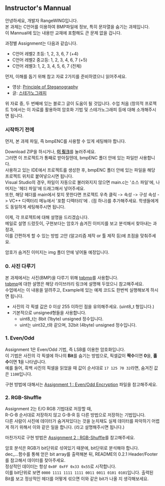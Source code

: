 ## Instructor's Mannual
안녕하세요, 개발자 RangeWING입니다.  
본 과제는 C언어를 이용하여 BMP파일에 정보, 특히 문자열을 숨기는 과제입니다.  
이 Mannual에 있는 내용만 교재에 포함해도 큰 문제 없을 겁니다.  
 
과정별 Assignment는 다음과 같습니다.
+ C언어 레벨2 초등: 1, 2, 3, 6, 7  (+4)
+ C언어 레벨2 중고등: 1, 2, 3, 4, 6, 7 (+5)
+ C언어 레벨3: 1, 2, 3, 4, 5, 6, 7 (전체)


먼저, 이해를 돕기 위해 참고 자료 2가지를 준비하였으니 읽어주세요.  
+ 영상: [Principle of Steganography](https://www.youtube.com/watch?v=z_ypj5q5fzE)
+ 글: [스테가노그래피](http://blog.naver.com/PostView.nhn?blogId=namuya11&logNo=40207109776&parentCategoryNo=&categoryNo=29&viewDate=&isShowPopularPosts=true&from=search)  

위 자료 중, 두 번째에 있는 블로그 글이 도움이 될 것입니다.
수업 처음 (창의적 프로젝트 1)에서는 이 자료를 활용하여 암호화 기법 및 스테가노그래피 등에 대해 소개해주시면 됩니다.

### 시작하기 전에
먼저, 본 과제 파일, 즉 bmpENC를 사용할 수 있게 세팅해야 합니다.

Download ZIP을 하시거나, [**이 링크**](https://github.com/RangeWING/bmpENC/archive/master.zip)를 눌러주세요.  
그러면 이 프로젝트가 통째로 받아질텐데, bmpENC 폴더 안에 있는 파일만 사용합니다.  
사용하고 있는 IDE에서 프로젝트를 생성한 후, bmpENC 폴더 안에 있는 파일을 해당 프로젝트 위치로 붙여넣으시면 됩니다.  
Visual Studio의 경우, 파일이 자동으로 불러와지지 않으면 main.c는 '소스 파일'에, 나머지는 '헤더 파일'에 드래그해서 넣어주세요.  
또한, 해당 헤더를 main에서 찾지 못한다면 프로젝트 우측 클릭 -> 속성 -> 구성 속성 -> VC++ 디렉터리 메뉴에서 '포함 디렉터리'에 . (점 하나)를 추가해주세요. 학생들에게도 동일하게 세팅해주시면 됩니다.  


이제, 각 프로젝트에 대해 설명을 드리겠습니다.  
메일로 설명 드렸듯이, 구현보다는 암호가 숨겨진 이미지를 보고 분석해서 찾아내는 과정과,  
이를 간편하게 할 수 있는 방법 고안 (알고리즘 제작 or 툴 제작 등)에 초점을 맞춰주세요.

암호가 숨겨진 이미지는 img 폴더 안에 넣어둘 예정입니다.

### 0. 사진 다루기
본 과제에서는 사진(BMP)을 다루기 위해 [tqbmp](https://github.com/RangeWING/tqbmp)를 사용합니다.  
[tqbmp](https://github.com/RangeWING/tqbmp)에 대한 설명은 해당 라이브러리 링크에 설명해 두었으니 참고해주세요.  
수업에서는 이 내용을 알려주고, Example에 있는 예제 코드도 한번씩 실행해보게 하시면 됩니다.  

+ 사진의 각 픽셀 값은 0 이상 255 이하인 점을 유의해주세요. (uint8_t 형입니다.)
+ 기본적으로 unsigned형들을 사용합니다. 
  + uint8_t는 8bit (1byte) unsigned 정수입니다. 
  + uint는 uint32_t와 같으며, 32bit (4byte) unsigned 정수입니다.

### 1. Even/Odd
Assignment 1은 Even/Odd 기법, 즉 LSB를 이용한 암호화입니다.  
이 기법은 사진의 각 픽셀에 하나의 **Bit**를 숨기는 방법으로, 픽셀값이 **짝수**이면 **0**을, **홀수**이면 **1**을 나타냅니다.  
예를 들어, 흑백 사진의 픽셀을 읽었을 때 값이 순서대로 `17 125 70 32`라면, 숨겨진 값은 `1100`입니다.  

구현 방법에 대해서는 [Assignment 1 : Even/Odd Encryption](%5B1%5D%20Even_Odd_Encryption.md) 파일을 참고해주세요.


### 2. RGB-Shuffle
Assignment 2는 E/O RGB 기법대로 저장할 때,  
R-G-B 순서대로 저장하지 않고 G-B-R 등 다른 방법으로 저장하는 기법입니다.  
다른 사람이 사진에 데이터가 숨겨져있다는 것을 눈치채도 실제 데이터를 파악하기 어렵게 하기 위해서 이와 같은 일을 합니다. (라고 설명해주시면 됩니다.)  

마찬가지로 구현 방법은 [Assignment 2 : RGB-Shuffle](%5B2%5D%20RGB_Shuffle.md)를 참고해주세요.

암호 분석은 RGB가 bit단위로 섞여있기 때문에, bit단위로 분석해야 합니다.  
dec_...함수를 통해 얻은 bit array를 출력해본 뒤, README의 0.2.1 Header/Footer를 참고해서 데이터를 찾아주세요.  
정상적인 데이터는 항상 `0x0F 0xFF 0x33 0x55`로 시작합니다.  
이를 bit단위로 보면 `0000 1111 1111 1111 0011 0011 0101 0101`입니다. 출력된 Bit를 보고 정상적인 헤더를 어떻게 섞으면 이와 같은 bit가 나올 지 생각해보세요.  


